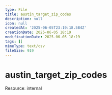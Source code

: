 ```yaml
---
type: File
title: austin_target_zip_codes
description: null
icon: null
createdAt: '2025-06-05T23:19:18.584Z'
creationDate: 2025-06-05 18:19
modificationDate: 2025-06-05 18:19
tags: []
mimeType: text/csv
fileSize: 919
---
```


# austin_target_zip_codes


Resource: internal


